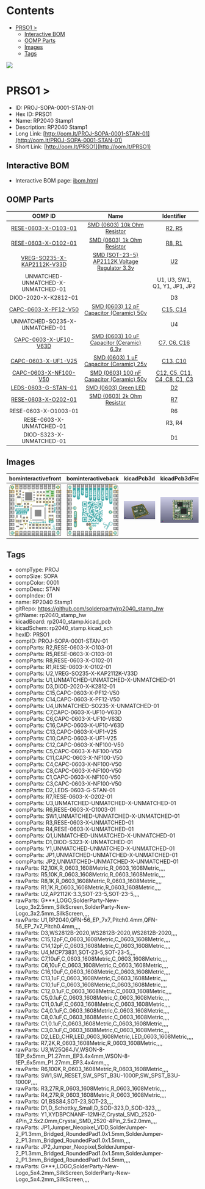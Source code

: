 



Contents
========

* [PRSO1 > ](#prso1--)
	* [Interactive BOM](#interactive-bom)
	* [OOMP Parts](#oomp-parts)
	* [Images](#images)
	* [Tags](#tags)
  
![][im]
# PRSO1 > 

- ID: PROJ-SOPA-0001-STAN-01
- Hex ID: PRSO1
- Name: RP2040 Stamp1
- Description: RP2040 Stamp1
- Long Link: [http://oom.lt/PROJ-SOPA-0001-STAN-01](http://oom.lt/PROJ-SOPA-0001-STAN-01)
- Short Link: [http://oom.lt/PRSO1](http://oom.lt/PRSO1)

## Interactive BOM

- Interactive BOM page: [ibom.html](https://htmlpreview.github.io/?https://github.com/oomlout/oomlout_OOMP_projects/blob/main/PROJ-SOPA-0001-STAN-01/kicad/bom/ibom.html)

## OOMP Parts
  

|OOMP ID|Name|Identifier|
| :---: | :---: | :---: |
|[RESE-0603-X-O103-01](https://github.com/oomlout/oomlout_OOMP_parts/tree/main/RESE-0603-X-O103-01/)|[SMD (0603) 10k Ohm Resistor](https://github.com/oomlout/oomlout_OOMP_parts/tree/main/RESE-0603-X-O103-01/)|[R2, R5](https://github.com/oomlout/oomlout_OOMP_parts/tree/main/RESE-0603-X-O103-01/)|
|[RESE-0603-X-O102-01](https://github.com/oomlout/oomlout_OOMP_parts/tree/main/RESE-0603-X-O102-01/)|[SMD (0603) 1k Ohm Resistor](https://github.com/oomlout/oomlout_OOMP_parts/tree/main/RESE-0603-X-O102-01/)|[R8, R1](https://github.com/oomlout/oomlout_OOMP_parts/tree/main/RESE-0603-X-O102-01/)|
|[VREG-SO235-X-KAP2112K-V33D](https://github.com/oomlout/oomlout_OOMP_parts/tree/main/VREG-SO235-X-KAP2112K-V33D/)|[SMD (SOT-23-5) AP2112K Voltage Regulator 3.3v](https://github.com/oomlout/oomlout_OOMP_parts/tree/main/VREG-SO235-X-KAP2112K-V33D/)|[U2](https://github.com/oomlout/oomlout_OOMP_parts/tree/main/VREG-SO235-X-KAP2112K-V33D/)|
|UNMATCHED-UNMATCHED-X-UNMATCHED-01||U1, U3, SW1, Q1, Y1, JP1, JP2|
|DIOD-2020-X-K2812-01||D3|
|[CAPC-0603-X-PF12-V50](https://github.com/oomlout/oomlout_OOMP_parts/tree/main/CAPC-0603-X-PF12-V50/)|[SMD (0603) 12 pF Capacitor (Ceramic) 50v](https://github.com/oomlout/oomlout_OOMP_parts/tree/main/CAPC-0603-X-PF12-V50/)|[C15, C14](https://github.com/oomlout/oomlout_OOMP_parts/tree/main/CAPC-0603-X-PF12-V50/)|
|UNMATCHED-SO235-X-UNMATCHED-01||U4|
|[CAPC-0603-X-UF10-V63D](https://github.com/oomlout/oomlout_OOMP_parts/tree/main/CAPC-0603-X-UF10-V63D/)|[SMD (0603) 10 uF Capacitor (Ceramic) 6.3v](https://github.com/oomlout/oomlout_OOMP_parts/tree/main/CAPC-0603-X-UF10-V63D/)|[C7, C6, C16](https://github.com/oomlout/oomlout_OOMP_parts/tree/main/CAPC-0603-X-UF10-V63D/)|
|[CAPC-0603-X-UF1-V25](https://github.com/oomlout/oomlout_OOMP_parts/tree/main/CAPC-0603-X-UF1-V25/)|[SMD (0603) 1 uF Capacitor (Ceramic) 25v](https://github.com/oomlout/oomlout_OOMP_parts/tree/main/CAPC-0603-X-UF1-V25/)|[C13, C10](https://github.com/oomlout/oomlout_OOMP_parts/tree/main/CAPC-0603-X-UF1-V25/)|
|[CAPC-0603-X-NF100-V50](https://github.com/oomlout/oomlout_OOMP_parts/tree/main/CAPC-0603-X-NF100-V50/)|[SMD (0603) 100 nF Capacitor (Ceramic) 50v](https://github.com/oomlout/oomlout_OOMP_parts/tree/main/CAPC-0603-X-NF100-V50/)|[C12, C5, C11, C4, C8, C1, C3](https://github.com/oomlout/oomlout_OOMP_parts/tree/main/CAPC-0603-X-NF100-V50/)|
|[LEDS-0603-G-STAN-01](https://github.com/oomlout/oomlout_OOMP_parts/tree/main/LEDS-0603-G-STAN-01/)|[SMD (0603) Green LED](https://github.com/oomlout/oomlout_OOMP_parts/tree/main/LEDS-0603-G-STAN-01/)|[D2](https://github.com/oomlout/oomlout_OOMP_parts/tree/main/LEDS-0603-G-STAN-01/)|
|[RESE-0603-X-O202-01](https://github.com/oomlout/oomlout_OOMP_parts/tree/main/RESE-0603-X-O202-01/)|[SMD (0603) 2k Ohm Resistor](https://github.com/oomlout/oomlout_OOMP_parts/tree/main/RESE-0603-X-O202-01/)|[R7](https://github.com/oomlout/oomlout_OOMP_parts/tree/main/RESE-0603-X-O202-01/)|
|RESE-0603-X-O1003-01||R6|
|RESE-0603-X-UNMATCHED-01||R3, R4|
|DIOD-S323-X-UNMATCHED-01||D1|

## Images
  
  

|bominteractivefront|bominteractiveback|kicadPcb3d|kicadPcb3dFront|kicadSchem|
| :---: | :---: | :---: | :---: | :---: |
|[![bominteractivefront](bomFront_140.png)](bomFront.png)|[![bominteractiveback](bomBack_140.png)](bomBack.png)|[![kicadPcb3d](kicadPcb3d_140.png)](kicadPcb3d.png)|[![kicadPcb3dFront](kicadPcb3dFront_140.png)](kicadPcb3dFront.png)|[![kicadSchem](kicadSchem_140.png)](kicadSchem.png)|

## Tags

- oompType: PROJ
- oompSize: SOPA
- oompColor: 0001
- oompDesc: STAN
- oompIndex: 01
- name: RP2040 Stamp1
- gitRepo: https://github.com/solderparty/rp2040_stamp_hw
- gitName: rp2040_stamp_hw
- kicadBoard: rp2040_stamp.kicad_pcb
- kicadSchem: rp2040_stamp.kicad_sch
- hexID: PRSO1
- oompID: PROJ-SOPA-0001-STAN-01
- oompParts: R2,RESE-0603-X-O103-01
- oompParts: R5,RESE-0603-X-O103-01
- oompParts: R8,RESE-0603-X-O102-01
- oompParts: R1,RESE-0603-X-O102-01
- oompParts: U2,VREG-SO235-X-KAP2112K-V33D
- oompParts: U1,UNMATCHED-UNMATCHED-X-UNMATCHED-01
- oompParts: D3,DIOD-2020-X-K2812-01
- oompParts: C15,CAPC-0603-X-PF12-V50
- oompParts: C14,CAPC-0603-X-PF12-V50
- oompParts: U4,UNMATCHED-SO235-X-UNMATCHED-01
- oompParts: C7,CAPC-0603-X-UF10-V63D
- oompParts: C6,CAPC-0603-X-UF10-V63D
- oompParts: C16,CAPC-0603-X-UF10-V63D
- oompParts: C13,CAPC-0603-X-UF1-V25
- oompParts: C10,CAPC-0603-X-UF1-V25
- oompParts: C12,CAPC-0603-X-NF100-V50
- oompParts: C5,CAPC-0603-X-NF100-V50
- oompParts: C11,CAPC-0603-X-NF100-V50
- oompParts: C4,CAPC-0603-X-NF100-V50
- oompParts: C8,CAPC-0603-X-NF100-V50
- oompParts: C1,CAPC-0603-X-NF100-V50
- oompParts: C3,CAPC-0603-X-NF100-V50
- oompParts: D2,LEDS-0603-G-STAN-01
- oompParts: R7,RESE-0603-X-O202-01
- oompParts: U3,UNMATCHED-UNMATCHED-X-UNMATCHED-01
- oompParts: R6,RESE-0603-X-O1003-01
- oompParts: SW1,UNMATCHED-UNMATCHED-X-UNMATCHED-01
- oompParts: R3,RESE-0603-X-UNMATCHED-01
- oompParts: R4,RESE-0603-X-UNMATCHED-01
- oompParts: Q1,UNMATCHED-UNMATCHED-X-UNMATCHED-01
- oompParts: D1,DIOD-S323-X-UNMATCHED-01
- oompParts: Y1,UNMATCHED-UNMATCHED-X-UNMATCHED-01
- oompParts: JP1,UNMATCHED-UNMATCHED-X-UNMATCHED-01
- oompParts: JP2,UNMATCHED-UNMATCHED-X-UNMATCHED-01
- rawParts: R2,10K,R_0603_1608Metric,R_0603_1608Metric,,,,
- rawParts: R5,10K,R_0603_1608Metric,R_0603_1608Metric,,,,
- rawParts: R8,1K,R_0603_1608Metric,R_0603_1608Metric,,,,
- rawParts: R1,1K,R_0603_1608Metric,R_0603_1608Metric,,,,
- rawParts: U2,AP2112K-3.3,SOT-23-5,SOT-23-5,,,,
- rawParts: G***,LOGO,SolderParty-New-Logo_3x2.5mm_SilkScreen,SolderParty-New-Logo_3x2.5mm_SilkScreen,,,,
- rawParts: U1,RP2040,QFN-56_EP_7x7_Pitch0.4mm,QFN-56_EP_7x7_Pitch0.4mm,,,,
- rawParts: D3,WS2812B-2020,WS2812B-2020,WS2812B-2020,,,,
- rawParts: C15,12pF,C_0603_1608Metric,C_0603_1608Metric,,,,
- rawParts: C14,12pF,C_0603_1608Metric,C_0603_1608Metric,,,,
- rawParts: U4,MCP73831,SOT-23-5,SOT-23-5,,,,
- rawParts: C7,10uF,C_0603_1608Metric,C_0603_1608Metric,,,,
- rawParts: C6,10uF,C_0603_1608Metric,C_0603_1608Metric,,,,
- rawParts: C16,10uF,C_0603_1608Metric,C_0603_1608Metric,,,,
- rawParts: C13,1uF,C_0603_1608Metric,C_0603_1608Metric,,,,
- rawParts: C10,1uF,C_0603_1608Metric,C_0603_1608Metric,,,,
- rawParts: C12,0.1uF,C_0603_1608Metric,C_0603_1608Metric,,,,
- rawParts: C5,0.1uF,C_0603_1608Metric,C_0603_1608Metric,,,,
- rawParts: C11,0.1uF,C_0603_1608Metric,C_0603_1608Metric,,,,
- rawParts: C4,0.1uF,C_0603_1608Metric,C_0603_1608Metric,,,,
- rawParts: C8,0.1uF,C_0603_1608Metric,C_0603_1608Metric,,,,
- rawParts: C1,0.1uF,C_0603_1608Metric,C_0603_1608Metric,,,,
- rawParts: C3,0.1uF,C_0603_1608Metric,C_0603_1608Metric,,,,
- rawParts: D2,LED_CHR,LED_0603_1608Metric,LED_0603_1608Metric,,,,
- rawParts: R7,2K,R_0603_1608Metric,R_0603_1608Metric,,,,
- rawParts: U3,W25Q64JV,WSON-8-1EP_6x5mm_P1.27mm_EP3.4x4mm,WSON-8-1EP_6x5mm_P1.27mm_EP3.4x4mm,,,,
- rawParts: R6,100K,R_0603_1608Metric,R_0603_1608Metric,,,,
- rawParts: SW1,SW_RESET,SW_SPST_B3U-1000P,SW_SPST_B3U-1000P,,,,
- rawParts: R3,27R,R_0603_1608Metric,R_0603_1608Metric,,,,
- rawParts: R4,27R,R_0603_1608Metric,R_0603_1608Metric,,,,
- rawParts: Q1,BSS84,SOT-23,SOT-23,,,,
- rawParts: D1,D_Schottky_Small,D_SOD-323,D_SOD-323,,,,
- rawParts: Y1,XYDBPCNANF-12MHZ,Crystal_SMD_2520-4Pin_2.5x2.0mm,Crystal_SMD_2520-4Pin_2.5x2.0mm,,,,
- rawParts: JP1,Jumper_Neopixel_VDD,SolderJumper-2_P1.3mm_Bridged_RoundedPad1.0x1.5mm,SolderJumper-2_P1.3mm_Bridged_RoundedPad1.0x1.5mm,,,,
- rawParts: JP2,Jumper_Neopixel,SolderJumper-2_P1.3mm_Bridged_RoundedPad1.0x1.5mm,SolderJumper-2_P1.3mm_Bridged_RoundedPad1.0x1.5mm,,,,
- rawParts: G***,LOGO,SolderParty-New-Logo_5x4.2mm_SilkScreen,SolderParty-New-Logo_5x4.2mm_SilkScreen,,,,



[im]: kicadPcb3d_450.png
